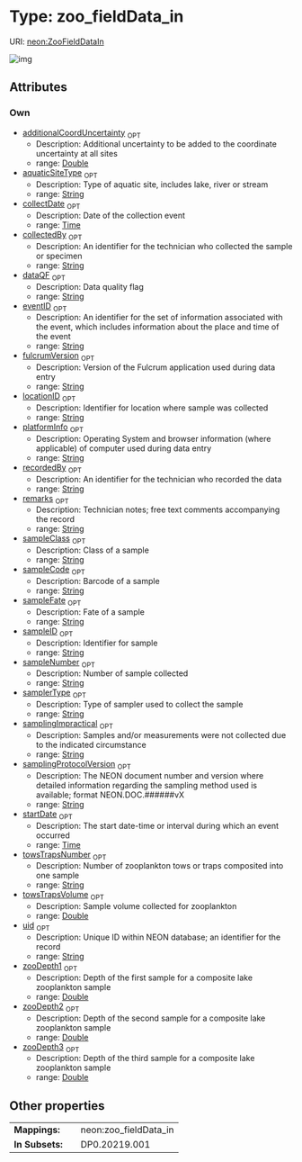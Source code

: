 
# Type: zoo_fieldData_in




URI: [neon:ZooFieldDataIn](https://data.neonscience.org/ZooFieldDataIn)


![img](http://yuml.me/diagram/nofunky;dir:TB/class/[ZooFieldDataIn&#124;uid:string%20%3F;remarks:string%20%3F;recordedBy:string%20%3F;eventID:string%20%3F;sampleID:string%20%3F;collectDate:time%20%3F;startDate:time%20%3F;samplingProtocolVersion:string%20%3F;collectedBy:string%20%3F;locationID:string%20%3F;samplerType:string%20%3F;sampleNumber:string%20%3F;sampleFate:string%20%3F;sampleCode:string%20%3F;dataQF:string%20%3F;towsTrapsNumber:string%20%3F;aquaticSiteType:string%20%3F;zooDepth1:double%20%3F;zooDepth2:double%20%3F;zooDepth3:double%20%3F;sampleClass:string%20%3F;samplingImpractical:string%20%3F;additionalCoordUncertainty:double%20%3F;fulcrumVersion:string%20%3F;platformInfo:string%20%3F;towsTrapsVolume:double%20%3F])

## Attributes


### Own

 * [additionalCoordUncertainty](additionalCoordUncertainty.md)  <sub>OPT</sub>
    * Description: Additional uncertainty to be added to the coordinate uncertainty at all sites
    * range: [Double](types/Double.md)
 * [aquaticSiteType](aquaticSiteType.md)  <sub>OPT</sub>
    * Description: Type of aquatic site, includes lake, river or stream
    * range: [String](types/String.md)
 * [collectDate](collectDate.md)  <sub>OPT</sub>
    * Description: Date of the collection event
    * range: [Time](types/Time.md)
 * [collectedBy](collectedBy.md)  <sub>OPT</sub>
    * Description: An identifier for the technician who collected the sample or specimen
    * range: [String](types/String.md)
 * [dataQF](dataQF.md)  <sub>OPT</sub>
    * Description: Data quality flag
    * range: [String](types/String.md)
 * [eventID](eventID.md)  <sub>OPT</sub>
    * Description: An identifier for the set of information associated with the event, which includes information about the place and time of the event
    * range: [String](types/String.md)
 * [fulcrumVersion](fulcrumVersion.md)  <sub>OPT</sub>
    * Description: Version of the Fulcrum application used during data entry
    * range: [String](types/String.md)
 * [locationID](locationID.md)  <sub>OPT</sub>
    * Description: Identifier for location where sample was collected
    * range: [String](types/String.md)
 * [platformInfo](platformInfo.md)  <sub>OPT</sub>
    * Description: Operating System and browser information (where applicable) of computer used during data entry
    * range: [String](types/String.md)
 * [recordedBy](recordedBy.md)  <sub>OPT</sub>
    * Description: An identifier for the technician who recorded the data
    * range: [String](types/String.md)
 * [remarks](remarks.md)  <sub>OPT</sub>
    * Description: Technician notes; free text comments accompanying the record
    * range: [String](types/String.md)
 * [sampleClass](sampleClass.md)  <sub>OPT</sub>
    * Description: Class of a sample
    * range: [String](types/String.md)
 * [sampleCode](sampleCode.md)  <sub>OPT</sub>
    * Description: Barcode of a sample
    * range: [String](types/String.md)
 * [sampleFate](sampleFate.md)  <sub>OPT</sub>
    * Description: Fate of a sample
    * range: [String](types/String.md)
 * [sampleID](sampleID.md)  <sub>OPT</sub>
    * Description: Identifier for sample
    * range: [String](types/String.md)
 * [sampleNumber](sampleNumber.md)  <sub>OPT</sub>
    * Description: Number of sample collected
    * range: [String](types/String.md)
 * [samplerType](samplerType.md)  <sub>OPT</sub>
    * Description: Type of sampler used to collect the sample
    * range: [String](types/String.md)
 * [samplingImpractical](samplingImpractical.md)  <sub>OPT</sub>
    * Description: Samples and/or measurements were not collected due to the indicated circumstance
    * range: [String](types/String.md)
 * [samplingProtocolVersion](samplingProtocolVersion.md)  <sub>OPT</sub>
    * Description: The NEON document number and version where detailed information regarding the sampling method used is available; format NEON.DOC.######vX
    * range: [String](types/String.md)
 * [startDate](startDate.md)  <sub>OPT</sub>
    * Description: The start date-time or interval during which an event occurred
    * range: [Time](types/Time.md)
 * [towsTrapsNumber](towsTrapsNumber.md)  <sub>OPT</sub>
    * Description: Number of zooplankton tows or traps composited into one sample
    * range: [String](types/String.md)
 * [towsTrapsVolume](towsTrapsVolume.md)  <sub>OPT</sub>
    * Description: Sample volume collected for zooplankton
    * range: [Double](types/Double.md)
 * [uid](uid.md)  <sub>OPT</sub>
    * Description: Unique ID within NEON database; an identifier for the record
    * range: [String](types/String.md)
 * [zooDepth1](zooDepth1.md)  <sub>OPT</sub>
    * Description: Depth of the first sample for a composite lake zooplankton sample
    * range: [Double](types/Double.md)
 * [zooDepth2](zooDepth2.md)  <sub>OPT</sub>
    * Description: Depth of the second sample for a composite lake zooplankton sample
    * range: [Double](types/Double.md)
 * [zooDepth3](zooDepth3.md)  <sub>OPT</sub>
    * Description: Depth of the third sample for a composite lake zooplankton sample
    * range: [Double](types/Double.md)

## Other properties

|  |  |  |
| --- | --- | --- |
| **Mappings:** | | neon:zoo_fieldData_in |
| **In Subsets:** | | DP0.20219.001 |

